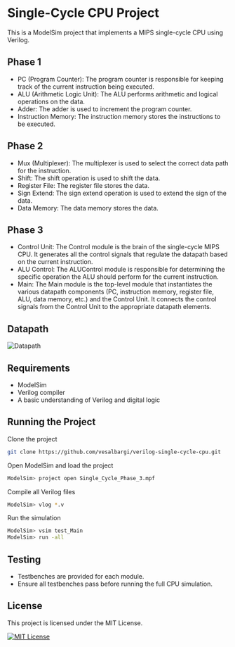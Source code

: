 # Single-Cycle CPU Project

This is a ModelSim project that implements a MIPS single-cycle CPU using Verilog.

## Phase 1

- PC (Program Counter): The program counter is responsible for keeping track of the current instruction being executed.
- ALU (Arithmetic Logic Unit): The ALU performs arithmetic and logical operations on the data.
- Adder: The adder is used to increment the program counter.
- Instruction Memory: The instruction memory stores the instructions to be executed.

## Phase 2

- Mux (Multiplexer): The multiplexer is used to select the correct data path for the instruction.
- Shift: The shift operation is used to shift the data.
- Register File: The register file stores the data.
- Sign Extend: The sign extend operation is used to extend the sign of the data.
- Data Memory: The data memory stores the data.

## Phase 3

- Control Unit: The Control module is the brain of the single-cycle MIPS CPU. It generates all the control signals that regulate the datapath based on the current instruction.
- ALU Control: The ALUControl module is responsible for determining the specific operation the ALU should perform for the current instruction.
- Main: The Main module is the top-level module that instantiates the various datapath components (PC, instruction memory, register file, ALU, data memory, etc.) and the Control Unit. It connects the control signals from the Control Unit to the appropriate datapath elements.

## Datapath

![Datapath](https://i.imgur.com/rW6Smwh.jpeg)

## Requirements

- ModelSim
- Verilog compiler
- A basic understanding of Verilog and digital logic

## Running the Project

Clone the project

```bash
git clone https://github.com/vesalbargi/verilog-single-cycle-cpu.git
```

Open ModelSim and load the project

```bash
ModelSim> project open Single_Cycle_Phase_3.mpf
```

Compile all Verilog files

```bash
ModelSim> vlog *.v
```

Run the simulation

```bash
ModelSim> vsim test_Main
ModelSim> run -all
```

## Testing

- Testbenches are provided for each module.
- Ensure all testbenches pass before running the full CPU simulation.

## License

This project is licensed under the MIT License.

[![MIT License](https://img.shields.io/badge/License-MIT-green.svg)](https://choosealicense.com/licenses/mit/)
